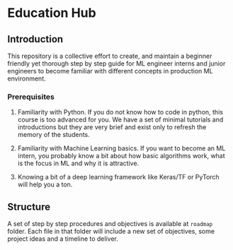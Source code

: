 # Education Hub

## Introduction

This repository is a collective effort to create, and maintain a beginner friendly yet thorough step by step guide for ML engineer interns and junior engineers to become familiar with different concepts in production ML environment.

### Prerequisites
1. Familiarity with Python. If you do not know how to code in python, this course is too advanced for you. We have a set of minimal tutorials and introductions but they are very brief and exist only to refresh the memory of the students.

2. Familiarity with Machine Learning basics. If you want to become an ML intern, you probably know a bit about how basic algorithms work, what is the focus in ML and why it is attractive.

3. Knowing a bit of a deep learning framework like Keras/TF or PyTorch will help you a ton.
## Structure

A set of step by step procedures and objectives is available at `roadmap` folder. Each file in that folder will include a new set of objectives, some project ideas and a timeline to deliver.